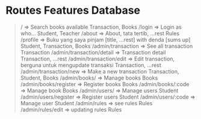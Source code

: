 # Routes                        Features                                                            Database
> /                             => Search books available                                           Transaction, Books 
> /login                        => Login as who...                                                  Student, Teacher
> /about                        => About, tata tertib, ...rest                                      Rules
> /profile                      => Buku yang saya pinjam [title, ...rest] with denda [sums up]      Student, Transaction, Books
> /admin/transaction            => See all transaction                                              Transaction
> /admin/transaction/detail     => Transaction detail                                               Transaction, ...rest
> /admin/transaction/edit       => Edit transaction, berguna untuk mengupdate transaksi             Transaction, ...rest
> /admin/transaction/new        => Make a new transaction                                           Transaction, Student, Books
> /admin/books/                 => Manage books                                                     Books
> /admin/books/register         => Register books                                                   Books
> /admin/books/:code            => Manage book                                                      Books
> /admin/users/                 => Manage users                                                     Student
> /admin/users/register         => Register users                                                   Student
> /admin/users/:code            => Manage user                                                      Student
> /admin/rules                  => see rules                                                        Rules
> /admin/rules/edit             => updating rules                                                   Rules